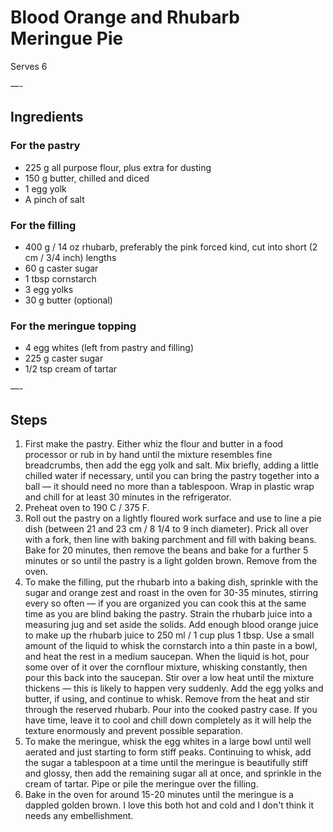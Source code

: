 # Blood Orange and Rhubarb Meringue Pie

Serves 6

—-

## Ingredients

### For the pastry
* 225 g all purpose flour, plus extra for dusting
* 150 g butter, chilled and diced
* 1 egg yolk
* A pinch of salt

### For the filling
* 400 g / 14 oz rhubarb, preferably the pink forced kind, cut into short (2 cm / 3/4 inch) lengths
* 60 g caster sugar
* 1 tbsp cornstarch
* 3 egg yolks
* 30 g butter (optional)

### For the meringue topping
* 4 egg whites (left from pastry and filling)
* 225 g caster sugar
* 1/2 tsp cream of tartar

—-

## Steps

1.  First make the pastry. Either whiz the flour and butter in a food processor or rub in by hand until the mixture resembles fine breadcrumbs, then add the egg yolk and salt. Mix briefly, adding a little chilled water if necessary, until you can bring the pastry together into a ball — it should need no more than a tablespoon. Wrap in plastic wrap and chill for at least 30 minutes in the refrigerator.
2.  Preheat oven to 190 C / 375 F.
3.  Roll out the pastry on a lightly floured work surface and use to line a pie dish (between 21 and 23 cm / 8 1/4 to 9 inch diameter). Prick all over with a fork, then line with baking parchment and fill with baking beans. Bake for 20 minutes, then remove the beans and bake for a further 5 minutes or so until the pastry is a light golden brown. Remove from the oven.
4.  To make the filling, put the rhubarb into a baking dish, sprinkle with the sugar and orange zest and roast in the oven for 30-35 minutes, stirring every so often — if you are organized you can cook this at the same time as you are blind baking the pastry. Strain the rhubarb juice into a measuring jug and set aside the solids. Add enough blood orange juice to make up the rhubarb juice to 250 ml / 1 cup plus 1 tbsp. Use a small amount of the liquid to whisk the cornstarch into a thin paste in a bowl, and heat the rest in a medium saucepan. When the liquid is hot, pour some over of it over the cornflour mixture, whisking constantly, then pour this back into the saucepan. Stir over a low heat until the mixture thickens — this is likely to happen very suddenly. Add the egg yolks and butter, if using, and continue to whisk. Remove from the heat and stir through the reserved rhubarb. Pour into the cooked pastry case. If you have time, leave it to cool and chill down completely as it will help the texture enormously and prevent possible separation.
5.  To make the meringue, whisk the egg whites in a large bowl until well aerated and just starting to form stiff peaks. Continuing to whisk, add the sugar a tablespoon at a time until the meringue is beautifully stiff and glossy, then add the remaining sugar all at once, and sprinkle in the cream of tartar. Pipe or pile the meringue over the filling.
6.  Bake in the oven for around 15-20 minutes until the meringue is a dappled golden brown. I love this both hot and cold and I don't think it needs any embellishment.
